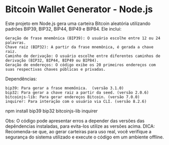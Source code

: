 # Bitcoin Wallet Generator - Node.js
Este projeto em Node.js gera uma carteira Bitcoin aleatória utilizando padrões BIP39, BIP32, BIP44, BIP49 e BIP84. Ele inclui:

    Geração de frase mnemônica (BIP39): O usuário escolhe entre 12 ou 24 palavras.
    Chave raiz (BIP32): A partir da frase mnemônica, é gerada a chave raiz.
    Caminho de derivação: O usuário escolhe entre diferentes caminhos de derivação (BIP32, BIP44, BIP49 ou BIP84).
    Geração de endereços: O código exibe os 20 primeiros endereços com suas respectivas chaves públicas e privadas.

Dependências:

    bip39: Para gerar a frase mnemônica.  (versão 3.1.0)
    bip32: Para gerar a chave raiz a partir da seed. (versão 2.0.6)
    bitcoinjs-lib: Para gerar endereços Bitcoin. (versão 7.0.0)
    inquirer: Para interação com o usuário via CLI. (versão 8.2.6)

npm install bip39 bip32 bitcoinjs-lib inquirer

Obs: O código pode apresentar erros a depender das versões das depêndencias instaladas, para evita-los utilize as versões acima.
DICA: Recomenda-se que, ao gerar carteiras para uso real, você verifique a segurança do sistema utilizado e execute o código em um ambiente offline.
